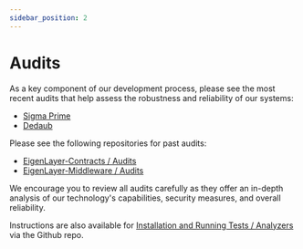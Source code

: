 ```yaml
---
sidebar_position: 2
---
```


# Audits

As a key component of our development process, please see the most recent audits that help assess the robustness and reliability of our systems:
- [Sigma Prime](https://github.com/Layr-Labs/eigenlayer-contracts/blob/dev/audits/Sigma%20Prime%20-%20Core%20Audit%20-%20v2.0%20FINAL%20-%20Feb'24.pdf)  
- [Dedaub](https://github.com/Layr-Labs/eigenlayer-middleware/blob/m2-mainnet/audits/Dedaub%20-%20Middleware%20Audit%20-%20Final%20-%20Feb'24.pdf) 

Please see the following repositories for past audits:
- [EigenLayer-Contracts / Audits](https://github.com/Layr-Labs/eigenlayer-contracts/tree/dev/audits)
- [EigenLayer-Middleware / Audits](https://github.com/Layr-Labs/eigenlayer-middleware/tree/m2-mainnet/audits)

We encourage you to review all audits carefully as they offer an in-depth analysis of our technology's capabilities, security measures, and overall reliability.

Instructions are also available for [Installation and Running Tests / Analyzers](https://github.com/Layr-Labs/eigenlayer-contracts#installation) via the Github repo.
